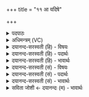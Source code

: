 +++
title = "११ आ यदिषे"

+++
<details><summary>पदपाठः</summary>

आ। यत्। इ॒षे। नृ॒पति॒मिति॑ नृ॒ऽपति॑म्। तेजः॑। आन॑ट्। शुचि॑। रेतः॑। निषि॑क्तम्। निषि॑क्त॒मिति॒ निऽसि॑क्तम्। द्यौः। अ॒भीके॑। अ॒ग्निः। शर्द्ध॑म्। अ॒न॒व॒द्यम्। युवा॑नम्। स्वा॒ध्य᳖मिति॑। सुऽआ॒ध्य᳖म्। ज॒न॒य॒त्। सू॒दय॑त्। च॒। ११।
</details>

<details><summary>अधिमन्त्रम् (VC)</summary>

- अग्निर्देवता
- पराशर ऋषिः
- विराट्त्रिष्टुप्
- धैवतः
</details>

<details><summary>दयानन्द-सरस्वती (हि) - विषयः</summary>

फिर उसी विषय को अगले मन्त्र में कहा है ॥
</details>

<details><summary>दयानन्द-सरस्वती (हि) - पदार्थः</summary>

पदार्थान्वयभाषाः -  हे मनुष्यो ! (यत्) जब (इषे) वर्षा के लिये (निषिक्तम्) अग्नि में घृतादि के पड़ने से निरन्तर बढ़ा हुआ (शुचि) पवित्र (तेजः) यज्ञ से उठा तेज (नृपतिम्) जैसे राजा का तेज व्याप्त हो वैसे सूर्य को (आ, आनट्) अच्छे प्रकार व्याप्त होता है, तब (अग्निः) सूर्यरूप अग्नि (शर्द्धम्) बलहेतु (अनवद्यम्) निर्दोष (युवानम्) ज्वानी को करनेहारे (स्वाध्यम्) जिनका सब चिन्तन करते (रेतः) ऐसे पराक्रमकारी वृष्टि जल को (द्यौः) आकाश के (अभीके) निकट (जनयत्) उत्पन्न करता (च) और (सूदयत्) वर्षा करता है ॥११ ॥
</details>

<details><summary>दयानन्द-सरस्वती (हि) - भावार्थः</summary>

भावार्थभाषाः -  इस मन्त्र में वाचकलुप्तोपमालङ्कार है। जैसे अग्नि में होम किया द्रव्य तेज के साथ ही सूर्य को प्राप्त होता और सूर्य जलादि को आकर्षण कर वर्षा करके सबकी रक्षा करता है, वैसे राजा प्रजाओं से करों को ले, दुर्भिक्षकाल में फिर दे, श्रेष्ठों को सम्यक् पालन और दुष्टों को सम्यक् ताड़ना देके प्रगल्भता और बल को प्राप्त होता है ॥११ ॥
</details>

<details><summary>दयानन्द-सरस्वती (सं) - विषयः</summary>

पुनस्तमेव विषयमाह ॥
</details>

<details><summary>दयानन्द-सरस्वती (सं) - पदार्थः</summary>

पदार्थान्वयभाषाः -  हे मनुष्याः ! यदिषे निषिक्तं शुचि तेजो नृपतिमाऽऽनट् तदाग्निः शर्द्धमनवद्यं युवानं स्वाध्यं रेतो द्यौरभीके जनयत् सूदयच्च ॥११ ॥
</details>

<details><summary>दयानन्द-सरस्वती (सं) - भावार्थः</summary>

भावार्थभाषाः -  यथाऽग्नौ हुतं द्रव्यं तेजसा सहैव सूर्य्यं प्राप्नोति, सूर्य्यो जलाद्याकृष्य वर्षित्वा सर्वान् पालयति, तथा राजा प्रजाभ्यः करानाकृष्य दुर्भिक्षे पुनर्दत्वा श्रेष्ठान् सम्पाल्य दुष्टान् सन्ताड्य प्रागल्भ्यं बलञ्च प्राप्नोति ॥११ ॥
</details>

<details><summary>सविता जोशी ← दयानन्दः (म) - भावार्थः</summary>

भावार्थभाषाः -  या मंत्रात वाचकलुप्तोपमालंकार आहे. जसे अग्नीत टाकलेले द्रव्य वेगाने सूर्याकडे जाते आणि सूर्य मेघाद्वारे जलाच्या रूपाने बरसून सर्वांचे रक्षण करतो तसे राजाने प्रजेकडून कर घेऊन दुर्भिक्ष आल्यास पुन्हा प्रजेला तो परत करावा. श्रेष्ठांचे पालन व दुष्टांचे निर्दालन करावे. म्हणजे प्रगल्भता व सामर्थ्य प्राप्त होते.
</details>